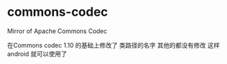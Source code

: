 # commons-codec
Mirror of Apache Commons Codec

在Commons codec 1.10 的基础上修改了 类路径的名字 其他的都没有修改  这样android 就可以使用了

